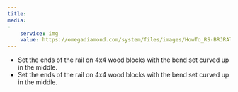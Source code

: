 ```yaml
---
title: 
media:
-
    service: img
    value: https://omegadiamond.com/system/files/images/HowTo_RS-BRJRAlign_02.jpg
---
```


* Set the ends of the rail on 4x4 wood blocks with the bend set curved up in the middle.
* Set the ends of the rail on 4x4 wood blocks with the bend set curved up in the middle.